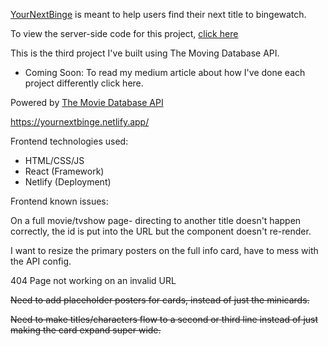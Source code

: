 [YourNextBinge](https://yournextbinge.netlify.app/) is meant to help users find their next title to bingewatch.

To view the server-side code for this project, [click here](https://github.com/plaetzaw/MyNextBingeV2-Server)

This is the third project I've built using The Moving Database API.

- Coming Soon: To read my medium article about how I've done each project differently click here.

Powered by [The Movie Database API](https://developers.themoviedb.org/3)

https://yournextbinge.netlify.app/

Frontend technologies used:

- HTML/CSS/JS
- React (Framework)
- Netlify (Deployment)

Frontend known issues:

On a full movie/tvshow page- directing to another title doesn't happen correctly, the id is put into the URL but the component doesn't re-render.

I want to resize the primary posters on the full info card, have to mess with the API config.

404 Page not working on an invalid URL

~~Need to add placeholder posters for cards, instead of just the minicards.~~

~~Need to make titles/characters flow to a second or third line instead of just making the card expand super wide.~~
